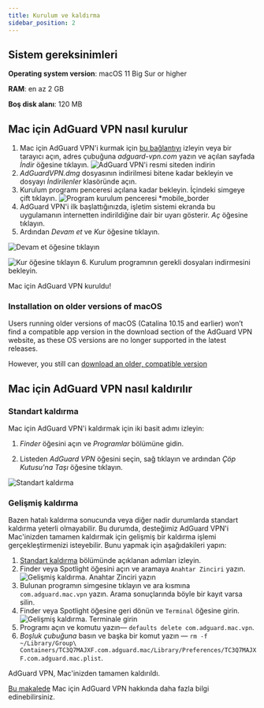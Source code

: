 ```yaml
---
title: Kurulum ve kaldırma
sidebar_position: 2
---
```


## Sistem gereksinimleri

**Operating system version**: macOS 11 Big Sur or higher

**RAM**: en az 2 GB

**Boş disk alanı**: 120 MB

## Mac için AdGuard VPN nasıl kurulur

1. Mac için AdGuard VPN'i kurmak için [bu bağlantıyı](https://agrd.io/mac_vpn) izleyin veya bir tarayıcı açın, adres çubuğuna *adguard-vpn.com* yazın ve açılan sayfada *İndir* öğesine tıklayın. ![AdGuard VPN'i resmi siteden indirin](https://cdn.adguardvpn.com/public/Adguard/kb/vpn-install/mac-install-en.png)
2. *AdGuardVPN.dmg* dosyasının indirilmesi bitene kadar bekleyin ve dosyayı *İndirilenler* klasöründe açın.
3. Kurulum programı penceresi açılana kadar bekleyin. İçindeki simgeye çift tıklayın. ![Program kurulum penceresi *mobile_border](https://cdn.adguardvpn.com/public/Adguard/kb/vpn-install/mac-install-ru-1.png)
4. AdGuard VPN'i ilk başlattığınızda, işletim sistemi ekranda bu uygulamanın internetten indirildiğine dair bir uyarı gösterir. *Aç* öğesine tıklayın.
5. Ardından *Devam et* ve *Kur* öğesine tıklayın.

![Devam et öğesine tıklayın](https://cdn.adguardvpn.com/public/Adguard/kb/vpn-install/.mac-install-2-en~imageoptim.png)

![Kur öğesine tıklayın](https://cdn.adguardvpn.com/public/Adguard/kb/vpn-install/mac-install-3-en.png)
6. Kurulum programının gerekli dosyaları indirmesini bekleyin.

Mac için AdGuard VPN kuruldu!

### Installation on older versions of macOS

Users running older versions of macOS (Catalina 10.15 and earlier) won’t find a compatible app version in the download section of the AdGuard VPN website, as these OS versions are no longer supported in the latest releases.

However, you still can [download an older, compatible version](https://agrd.io/adguard_vpn_for_macoscatalina)

## Mac için AdGuard VPN nasıl kaldırılır

### Standart kaldırma

Mac için AdGuard VPN'i kaldırmak için iki basit adımı izleyin:

1. *Finder* öğesini açın ve *Programlar* bölümüne gidin.

2. Listeden *AdGuard VPN* öğesini seçin, sağ tıklayın ve ardından *Çöp Kutusu'na Taşı* öğesine tıklayın.

![Standart kaldırma](https://cdn.adguardvpn.com/public/Adguard/kb/vpn-install/mac-uninstall-1-en.png)

### Gelişmiş kaldırma

Bazen hatalı kaldırma sonucunda veya diğer nadir durumlarda standart kaldırma yeterli olmayabilir. Bu durumda, desteğimiz AdGuard VPN'i Mac'inizden tamamen kaldırmak için gelişmiş bir kaldırma işlemi gerçekleştirmenizi isteyebilir. Bunu yapmak için aşağıdakileri yapın:

1. [Standart kaldırma](#how-to-uninstall-adguard-vpn-for-mac) bölümünde açıklanan adımları izleyin.
2. Finder veya Spotlight öğesini açın ve aramaya `Anahtar Zinciri` yazın. ![Gelişmiş kaldırma. Anahtar Zinciri yazın](https://cdn.adguardvpn.com/public/Adguard/kb/vpn-install/mac-key-chain-en.png)
3. Bulunan programın simgesine tıklayın ve ara kısmına `com.adguard.mac.vpn` yazın. Arama sonuçlarında böyle bir kayıt varsa silin.
4. Finder veya Spotlight öğesine geri dönün ve `Terminal` öğesine girin. ![Gelişmiş kaldırma. Terminale girin](https://cdn.adguardvpn.com/public/Adguard/kb/vpn-install/mac-terminal-en.png)
5. Programı açın ve komutu yazın— `defaults delete com.adguard.mac.vpn`.
6. *Boşluk çubuğuna* basın ve başka bir komut yazın — `rm -f ~/Library/Group\ Containers/TC3Q7MAJXF.com.adguard.mac/Library/Preferences/TC3Q7MAJXF.com.adguard.mac.plist`.

AdGuard VPN, Mac'inizden tamamen kaldırıldı.

[Bu makalede](/adguard-vpn-for-mac/overview) Mac için AdGuard VPN hakkında daha fazla bilgi edinebilirsiniz.
